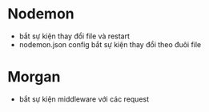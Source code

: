 # Nodemon

- bắt sự kiện thay đổi file và restart
- nodemon.json config bắt sự kiện thay đổi theo đuôi file

# Morgan

- bắt sự kiện middleware với các request
